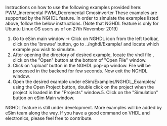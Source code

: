 Instructions on how to use the following examples provided here:
          PWM_Incremental
          PWM_Decremental
          Cmosinverter
These examples are supported by the NGHDL feature.
In order to simulate the examples listed above, follow the below instructions. 
    (Note that NGHDL feature is only for Ubuntu Linux OS users as of on 27th November 2019)
1. Go to eSim main window -> Click on NGHDL icon from the left toolbar, click on the 'browse' button, go to ../nghdl/Example/ and locate which example you wish to simulate.
2. After opening the directory of desired example, locate the vhdl file , click on the "Open" button at the bottom of "Open File" window.
3. Click on 'upload' button in the NGHDL pop-up window. File will be processed in the backend for few seconds. Now exit the NGHDL window.
4. Open the desired example under eSim/Examples/NGHDL_Examples/ using the Open Project button, double click on the project when the project is loaded in the "Projects" window.5. Click on the "Simulation" button on eSim Main window.

NGHDL feature is still under development. More examples will be added by eSim team along the way.
If you have a good command on VHDL and electronics, please feel free to contribute.
